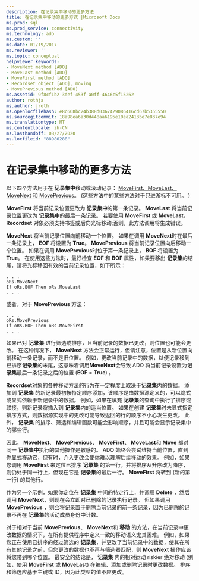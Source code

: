 ```yaml
---
description: 在记录集中移动的更多方法
title: 在记录集中移动的更多方式 |Microsoft Docs
ms.prod: sql
ms.prod_service: connectivity
ms.technology: ado
ms.custom: ''
ms.date: 01/19/2017
ms.reviewer: ''
ms.topic: conceptual
helpviewer_keywords:
- MoveNext method [ADO]
- MoveLast method [ADO]
- MoveFirst method [ADO]
- Recordset object [ADO], moving
- MovePrevious method [ADO]
ms.assetid: 9f8cf1b2-3def-453f-a0ff-4646c5f15262
author: rothja
ms.author: jroth
ms.openlocfilehash: e8c668bc24b388d0367429086416cd67b5355550
ms.sourcegitcommit: 18a98ea6a30d448aa6195e10ea2413be7e837e94
ms.translationtype: MT
ms.contentlocale: zh-CN
ms.lasthandoff: 08/27/2020
ms.locfileid: "88980288"
---
```

# <a name="more-ways-to-move-in-a-recordset"></a>在记录集中移动的更多方法
以下四个方法用于在 **记录集中**移动或滚动记录： [MoveFirst、MoveLast、MoveNext 和 MovePrevious](../../reference/ado-api/movefirst-movelast-movenext-and-moveprevious-methods-ado.md)。  (这些方法中的某些方法对于只进游标不可用。 )   
  
 **MoveFirst** 将当前记录位置更改为 **记录集中**的第一条记录。 **MoveLast** 将当前记录位置更改为 **记录集中**的最后一条记录。 若要使用 **MoveFirst** 或 **MoveLast**， **Recordset** 对象必须支持书签或后向光标移动;否则，此方法调用将生成错误。  
  
 **MoveNext** 将当前记录位置向前移动一个位置。 如果在调用 **MoveNext**时在最后一条记录上， **EOF** 将设置为 **True**。 **MovePrevious** 将当前记录位置向后移动一个位置。 如果在调用 **MovePrevious**时位于第一条记录上， **BOF** 将设置为 **True**。 在使用这些方法时，最好检查 **EOF** 和 **BOF** 属性，如果要移出 **记录集**的结尾，请将光标移回有效的当前记录位置，如下所示：  
  
```  
. . .  
oRs.MoveNext  
If oRs.EOF Then oRs.MoveLast  
. . .   
```  
  
 或者，对于 **MovePrevious** 方法：  
  
```  
. . .   
oRs.MovePrevious  
If oRs.BOF Then oRs.MoveFirst  
. . .  
```  
  
 如果已对 **记录集** 进行筛选或排序，且当前记录的数据已更改，则位置也可能会更改。 在这种情况下， **MoveNext** 方法会正常运行，但请注意，位置是从新位置向前移动一条记录，而不是旧位置。 例如，更改当前记录中的数据，以便记录移到已排序**记录集**的末尾，这意味着调用**MoveNext**会导致 ADO 将当前记录设置为**记录集**最后一条记录之后的位置 (**EOF**  =  **True**) 。  
  
 **Recordset**对象的各种移动方法的行为在一定程度上取决于**记录集**内的数据。 添加到 **记录集** 的新记录最初按特定顺序添加，该顺序是由数据源定义的，可以隐式或显式依赖于新记录中的数据。 例如，如果在填充 **记录集**的查询中执行了排序或联接，则新记录将插入到 **记录集**内的适当位置。 如果在创建 **记录集**时未显式指定排序方式，则数据源实现中的更改可能导致返回的行的顺序不小心发生更改。 此外， **记录集** 的排序、筛选和编辑函数可能会影响顺序，并且可能会显示记录集中的哪些行。  
  
 因此， **MoveNext**、 **MovePrevious**、 **MoveFirst**、 **MoveLast**和 **Move** 都对同一 **记录集中**执行的其他操作是敏感的。 ADO 始终会尝试维持当前位置，直到你显式移动它，但有时，介入更改会使你难以理解后续移动的效果。 例如，如果您调用 **MoveFirst** 来定位已排序 **记录集** 的第一行，并将排序从升序改为降序，则仍处于同一行上，但现在它是 **记录集**的最后一行。 **MoveFirst** 将转到 (新的第一行) 的其他行。  
  
 作为另一个示例，如果你定位在 **记录集** 中间的特定行上，并调用 **Delete** ，然后调用 **MoveNext**，则现在会立即对已删除的记录执行记录。 但如果调用 **MovePrevious** ，则会将记录置于删除当前记录的前一条记录，因为已删除的记录不再在 **记录集**的活动成员身份中计数。  
  
 对于相对于当前 **MovePrevious**、 **MoveNext**和 **移动** 的方法，在当前记录中更改数据的情况下，在所有提供程序中定义一致的移动语义尤其困难。 例如，如果您正在使用已排序的经过筛选的 **记录集**，并更改了当前记录中的数据，使其在所有其他记录之前，但您更改的数据也不再与筛选器匹配，则 **MoveNext** 操作应该将您带到哪个位置。 最安全的结论是， **记录集** 内的相对运动 riskier 绝对移动 (例如，使用 **MoveFirst** 或 **MoveLast**) 在编辑、添加或删除记录时更改数据。 排序和筛选应基于主键或 ID，因为此类型的值不应更改。